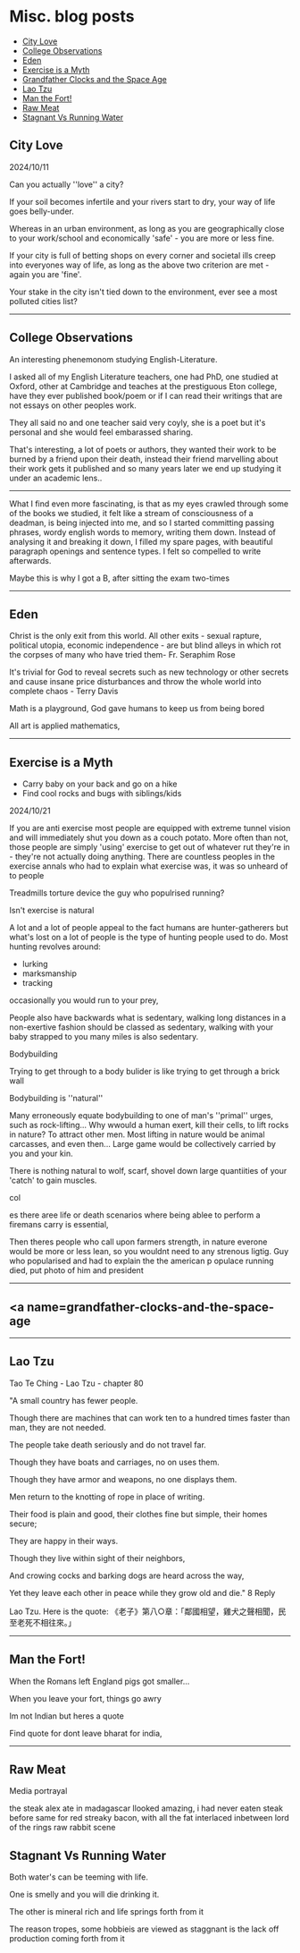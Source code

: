 # Misc. blog posts

<div id=t>

- [City Love](#city-love)
- [College Observations](#college-observations)
- [Eden](#eden)
- [Exercise is a Myth](#exercise-is-a-myth)
- [Grandfather Clocks and the Space Age](#grandfather-clocks-and-the-space-age)
- [Lao Tzu](#lao-tzu)
- [Man the Fort!](#man-the-fort)
- [Raw Meat](#raw-meat)
- [Stagnant Vs Running Water](#stagnant-vs-running-water)

</div>

## <a name=city-love>City Love</a>

2024/10/11

Can you actually ''love'' a city?

If  your soil becomes infertile and your rivers start to dry, your way of life goes belly-under.

Whereas in an urban environment, as long as you are geographically close to your work/school and economically 'safe' - you are more or less fine.

If your city is full of betting shops on every corner and societal ills creep into everyones way of life, as long as the above two criterion are met - again you are 'fine'.

Your stake in the city isn't tied down to the environment, ever see a most polluted cities list?

<hr>

## <a name=college-obseervations>College Observations</a>

An interesting phenemonom studying English-Literature.

I asked all of my English Literature teachers, one had PhD, one studied at Oxford, other at Cambridge and teaches at the prestiguous Eton college, have they ever published book/poem or if I can read their writings that are not essays on other peoples work.

They all said no and one teacher said very coyly, she is a poet but it's personal and she would feel embarassed sharing.

That's interesting, a lot of poets or authors, they wanted their work to be burned by a friend upon their death, instead their friend marvelling about their work gets it published and so many years later we end up studying it under an academic lens..

<hr>

What I find even more fascinating, is that as my eyes crawled through some of the books we studied, it felt like a stream of consciousness of a deadman, is being injected into me, and so I started committing passing phrases, wordy english words to memory, writing them down. Instead of analysing it and breaking it down, I filled my spare pages, with beautiful paragraph openings and sentence types. I felt so compelled to write afterwards.

Maybe this is why I got a B, after sitting the exam two-times

<hr>

## <a name=eden>Eden</a>

Christ is the only exit from this world. All other exits - sexual rapture, political utopia, economic independence - are but blind alleys in which rot the corpses of many who have tried them- Fr. Seraphim Rose

It's trivial for God to reveal secrets such as new technology or other secrets and cause insane price disturbances and throw the whole world into complete chaos - Terry Davis

Math is a playground, God gave humans to keep us from being bored

All art is applied mathematics, 

<hr>

## <a name=exercise-is-a-myth>Exercise is a Myth</a>

- Carry baby on your back and go on a hike
- Find cool rocks and bugs with siblings/kids

2024/10/21

If you are anti exercise most people are equipped with extreme tunnel vision and will immediately shut you down as a couch potato. More often than not, those people are simply 'using' exercise to get out of whatever rut they're in - they're not actually doing anything. There are countless peoples in the exercise annals who had to explain what exercise was, it was so unheard of to people

Treadmills torture device the guy who populrised running?

Isn't exercise is natural

A lot and a lot of people appeal to the fact humans are hunter-gatherers but what's lost on a lot of people is the type of hunting people used to do. Most hunting revolves around:

- lurking
- marksmanship
- tracking

occasionally you would run to your prey,

People also have backwards what is sedentary, walking long distances in a non-exertive fashion should be classed as sedentary, walking with your baby strapped to you many miles is also sedentary.

Bodybuilding

Trying to get through to a body bulider is like trying to get through a brick wall

 Bodybuilding is ''natural''

Many erroneously equate bodybuilding to one of man's ''primal'' urges, such as rock-lifting... Why wwould a human exert, kill their cells, to lift rocks in nature? To attract other men. Most lifting in nature would be animal carcasses, and even then... Large game would be collectively carried by you and your kin.

There is nothing natural to wolf, scarf, shovel down large quantiities of your 'catch' to gain muscles.

col

es there aree life or death scenarios where being ablee to perform a firemans carry is essential,

Then theres people who call upon farmers strength,
in nature everone would be more or less lean, so you wouldnt need to any strenous ligtig. Guy who popularised and had to explain the the american p opulace running died, put photo of him and president

<hr>

## <a name=grandfather-clocks-and-the-space-age</a>

<hr>

## <a name=lao-tzu>Lao Tzu</a>

Tao Te Ching - Lao Tzu - chapter 80

"A small country has fewer people.

Though there are machines that can work ten to a hundred times faster than man, they are not needed.

The people take death seriously and do not travel far.

Though they have boats and carriages, no on uses them.

Though they have armor and weapons, no one displays them.

Men return to the knotting of rope in place of writing.

Their food is plain and good, their clothes fine but simple, their homes secure;

They are happy in their ways.

Though they live within sight of their neighbors,

And crowing cocks and barking dogs are heard across the way,

Yet they leave each other in peace while they grow old and die."
8
Reply

Lao Tzu.  Here is the quote: 《老子》第八○章：「鄰國相望，雞犬之聲相聞，民至老死不相往來。」

<hr>

## <a name=man-the-fort>Man the Fort!</a>

When the Romans left England pigs got smaller...

When you leave your fort, things go awry

Im not Indian but heres a quote

Find quote for dont leave bharat for india,

<hr>

## <a name=raw-meat>Raw Meat</a>

Media portrayal

the steak alex ate in madagascar llooked amazing, i had never eaten steak before same for red streaky  bacon, with all the fat interlaced inbetween
lord of the rings raw rabbit scene

## <a name=stagnant-vs-running-water>Stagnant Vs Running Water</a>

Both water's can be teeming with life.

One is smelly and you will die drinking it. 

The other is mineral rich and life springs forth from it

The reason tropes, some hobbieis are viewed as staggnant is the lack off production coming forth from it